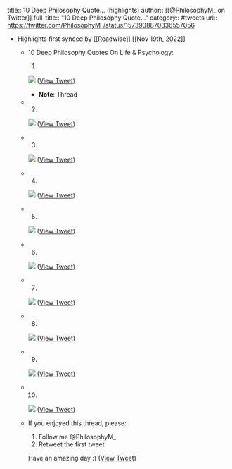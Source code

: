 title:: 10 Deep Philosophy Quote... (highlights)
author:: [[@PhilosophyM_ on Twitter]]
full-title:: "10 Deep Philosophy Quote..."
category:: #tweets
url:: https://twitter.com/PhilosophyM_/status/1573938870336557056

- Highlights first synced by [[Readwise]] [[Nov 19th, 2022]]
	- 10 Deep Philosophy Quotes On Life & Psychology:
	  
	  1. 
	  
	  ![](https://pbs.twimg.com/media/FdfBD6EWAAIh9JE.jpg) ([View Tweet](https://twitter.com/PhilosophyM_/status/1573938870336557056))
		- **Note**: Thread
	- 2. 
	  
	  ![](https://pbs.twimg.com/media/FdfBFADXoAAhGBm.jpg) ([View Tweet](https://twitter.com/PhilosophyM_/status/1573938889554890753))
	- 3. 
	  
	  ![](https://pbs.twimg.com/media/FdfBFnVWQAEdGOM.jpg) ([View Tweet](https://twitter.com/PhilosophyM_/status/1573938900187467777))
	- 4. 
	  
	  ![](https://pbs.twimg.com/media/FdfBGYWXEAAtus_.jpg) ([View Tweet](https://twitter.com/PhilosophyM_/status/1573938913529548802))
	- 5. 
	  
	  ![](https://pbs.twimg.com/media/FdfBHNOXoAIvqqB.jpg) ([View Tweet](https://twitter.com/PhilosophyM_/status/1573938927806849024))
	- 6. 
	  
	  ![](https://pbs.twimg.com/media/FdfBH5MXoAA_8TP.jpg) ([View Tweet](https://twitter.com/PhilosophyM_/status/1573938938879909889))
	- 7. 
	  
	  ![](https://pbs.twimg.com/media/FdfBIiZWIAE0erY.jpg) ([View Tweet](https://twitter.com/PhilosophyM_/status/1573938950460284929))
	- 8. 
	  
	  ![](https://pbs.twimg.com/media/FdfBJNJX0AAvxQE.jpg) ([View Tweet](https://twitter.com/PhilosophyM_/status/1573938961688444933))
	- 9. 
	  
	  ![](https://pbs.twimg.com/media/FdfBJ2mWAAEMqV2.jpg) ([View Tweet](https://twitter.com/PhilosophyM_/status/1573938972958547968))
	- 10. 
	  
	  ![](https://pbs.twimg.com/media/FdfBKhRXwAE3IVO.jpg) ([View Tweet](https://twitter.com/PhilosophyM_/status/1573938984484585473))
	- If you enjoyed this thread, please:
	  
	  1. Follow me @PhilosophyM_ 
	  2. Retweet the first tweet 
	  
	  Have an amazing day :) ([View Tweet](https://twitter.com/PhilosophyM_/status/1573938989018583041))